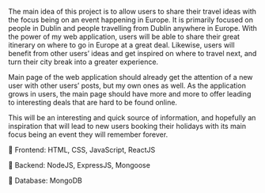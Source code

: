 The main idea of this project is to allow users to share their travel ideas with the focus being on an event happening in Europe. It is primarily focused on people in Dublin and people travelling from Dublin anywhere in Europe. With the power of my web application, users will be able to share their great itinerary on where to go in Europe at a great deal. Likewise, users will benefit from other users’ ideas and get inspired on where to travel next, and turn their city break into a greater experience.

Main page of the web application should already get the attention of a new user with other users’ posts, but my own ones as well. As the application grows in users, the main page should have more and more to offer leading to interesting deals that are hard to be found online.

This will be an interesting and quick source of information, and hopefully an inspiration that will lead to new users booking their holidays with its main focus being an event they will remember forever.


	Frontend: HTML, CSS, JavaScript, ReactJS

	Backend: NodeJS, ExpressJS, Mongoose

	Database: MongoDB
